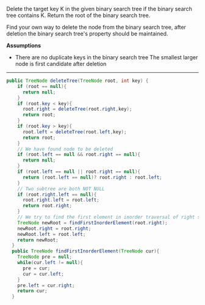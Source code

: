 Delete the target key K in the given binary search tree if the binary search tree contains K. Return the root of the binary search tree.

Find your own way to delete the node from the binary search tree, after deletion the binary search tree's property should be maintained.

**Assumptions**

- There are no duplicate keys in the binary search tree
  The smallest larger node is first candidate after deletion

---

```java
public TreeNode deleteTree(TreeNode root, int key) {
    if (root == null){
      return null;
    }
    if (root.key < key){
      root.right = deleteTree(root.right,key);
      return root;
    }
    if (root.key > key){
      root.left = deleteTree(root.left,key);
      return root;
    }
    // We have found node to be deleted
    if (root.left == null && root.right == null){
      return null;
    }
    if (root.left == null || root.right == null){
      return (root.left == null)? root.right : root.left;
    }
    // Two subtree are both NOT NULL
    if (root.right.left == null){
      root.right.left = root.left;
      return root.right;
    }
    // We try to find the first element in inorder traversal of right subtree
    TreeNode newRoot = findFirstInorderElement(root.right);
    newRoot.right = root.right;
    newRoot.left = root.left;
    return newRoot;
  }
  public TreeNode findFirstInorderElement(TreeNode cur){
    TreeNode pre = null;
    while(cur.left != null){
      pre = cur;
      cur = cur.left;
    }
    pre.left = cur.right;
    return cur;
  }
```
